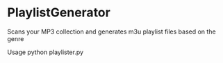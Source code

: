 # PlaylistGenerator
Scans your MP3 collection and generates m3u playlist files based on the genre

Usage
    python playlister.py

